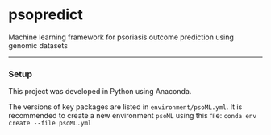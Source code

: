 # psopredict

Machine learning framework for psoriasis outcome prediction using genomic datasets

___

### Setup

This project was developed in Python using Anaconda.

The versions of key packages are listed in `environment/psoML.yml`. It is recommended to create a new environment `psoML` using this file: `conda env create --file psoML.yml`

